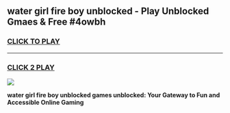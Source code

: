 
## water girl fire boy unblocked - Play Unblocked Gmaes & Free #4owbh
<h3>
<a href="https://news.freeplayer.one?title=water_girl_fire_boy_unblocked&ref=24F">CLICK TO PLAY</a></h3>
<hr>

<h3>
<a href="https://news.freeplayer.one?title=water_girl_fire_boy_unblocked&ref=24F">CLICK 2 PLAY</a>
  
</h3>

<a href="https://news.freeplayer.one?title=water_girl_fire_boy_unblocked&ref=24F/"><img src="https://clearcache.store/games.png"></a>


**water girl fire boy unblocked games unblocked: Your Gateway to Fun and Accessible Online Gaming**

